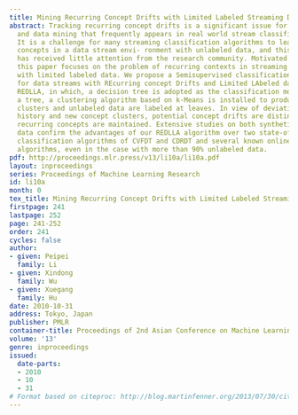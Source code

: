 ```yaml
---
title: Mining Recurring Concept Drifts with Limited Labeled Streaming Data
abstract: Tracking recurring concept drifts is a significant issue for machine learning
  and data mining that frequently appears in real world stream classification problems.
  It is a challenge for many streaming classification algorithms to learn recurring
  concepts in a data stream envi- ronment with unlabeled data, and this challenge
  has received little attention from the research community. Motivated by this challenge,
  this paper focuses on the problem of recurring contexts in streaming environments
  with limited labeled data. We propose a Semisupervised classification algorithm
  for data streams with REcurring concept Drifts and Limited LAbeled data, called
  REDLLA, in which, a decision tree is adopted as the classification model. When growing
  a tree, a clustering algorithm based on k-Means is installed to produce concept
  clusters and unlabeled data are labeled at leaves. In view of deviations between
  history and new concept clusters, potential concept drifts are distinguished and
  recurring concepts are maintained. Extensive studies on both synthetic and real-world
  data confirm the advantages of our REDLLA algorithm over two state-of-the-art online
  classification algorithms of CVFDT and CDRDT and several known online semi-supervised
  algorithms, even in the case with more than 90% unlabeled data.
pdf: http://proceedings.mlr.press/v13/li10a/li10a.pdf
layout: inproceedings
series: Proceedings of Machine Learning Research
id: li10a
month: 0
tex_title: Mining Recurring Concept Drifts with Limited Labeled Streaming Data
firstpage: 241
lastpage: 252
page: 241-252
order: 241
cycles: false
author:
- given: Peipei
  family: Li
- given: Xindong
  family: Wu
- given: Xuegang
  family: Hu
date: 2010-10-31
address: Tokyo, Japan
publisher: PMLR
container-title: Proceedings of 2nd Asian Conference on Machine Learning
volume: '13'
genre: inproceedings
issued:
  date-parts:
  - 2010
  - 10
  - 31
# Format based on citeproc: http://blog.martinfenner.org/2013/07/30/citeproc-yaml-for-bibliographies/
---
```

